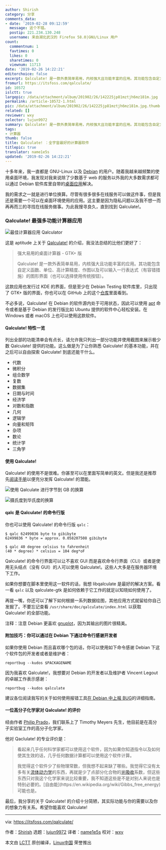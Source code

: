 ```yaml
---
author: Shirish
category: 分享
comments_data:
- date: '2019-02-28 09:12:59'
  message: 这个不错。
  postip: 221.234.130.248
  username: 来自湖北武汉的 Firefox 58.0|GNU/Linux 用户
count:
  commentnum: 1
  favtimes: 0
  likes: 0
  sharetimes: 0
  viewnum: 11713
date: '2019-02-26 14:22:21'
editorchoice: false
excerpt: Qalculate! 是一款外表简单易用，内核强大且功能丰富的应用。其功能包含自定义函数、单位、高计算精度、作图以及可以输入一行表达式（有容错措施）的图形界面（也可以选择使用传统按钮）。
fromurl: https://itsfoss.com/qalculate/
id: 10572
islctt: true
largepic: /data/attachment/album/201902/26/142225jp81mztjh6mz181m.jpg
permalink: /article-10572-1.html
pic: /data/attachment/album/201902/26/142225jp81mztjh6mz181m.jpg.thumb.jpg
related: []
reviewer: wxy
selector: lujun9972
summary: Qalculate! 是一款外表简单易用，内核强大且功能丰富的应用。其功能包含自定义函数、单位、高计算精度、作图以及可以输入一行表达式（有容错措施）的图形界面（也可以选择使用传统按钮）。
tags:
- 计算器
thumb: false
title: Qalculate! ：全宇宙最好的计算器软件
titlepic: true
translator: name1e5s
updated: '2019-02-26 14:22:21'
---
```


十多年来，我一直都是 GNU-Linux 以及 [Debian](https://www.debian.org/) 的用户。随着我越来越频繁的使用桌面环境，我发现对我来说除了少数基于 web 的服务以外我的大多数需求都可以通过 Debian 软件库里自带的[桌面应用](https://itsfoss.com/essential-linux-applications/)解决。


我的需求之一就是进行单位换算。尽管有很多很多在线服务可以做这件事，但是我还是需要一个可以在桌面环境使用的应用。这主要是因为隐私问题以及我不想一而再再而三的寻找在线服务做事。为此我搜寻良久，直到找到 Qalculate!。


### Qalculate! 最强多功能计算器应用


![最佳计算器应用 Qalculator](/data/attachment/album/201902/26/142225jp81mztjh6mz181m.jpg)


这是 aptitude 上关于 [Qalculate!](https://qalculate.github.io/) 的介绍，我没法总结的比他们更好了：



> 
> 强大易用的桌面计算器 - GTK+ 版
> 
> 
> Qalculate! 是一款外表简单易用，内核强大且功能丰富的应用。其功能包含自定义函数、单位、高计算精度、作图以及可以输入一行表达式（有容错措施）的图形界面（也可以选择使用传统按钮）。
> 
> 
> 


这款应用也发行过 KDE 的界面，但是至少在 Debian Testing 软件库里，只出现了 GTK+ 版的界面，你也可以在 GitHub 上的这个[仓库](https://github.com/Qalculate)里面看到。


不必多说，Qalculate! 在 Debian 的软件源内处于可用状态，因此可以使用 [apt](https://itsfoss.com/apt-command-guide/) 命令或者是基于 Debian 的发行版比如 Ubuntu 提供的软件中心轻松安装。在 Windows 或者 macOS 上也可以使用这款软件。


#### Qalculate! 特性一览


列出全部的功能清单会有点长，请允许我只列出一部分功能并使用截图来展示极少数 Qalculate! 提供的功能。这么做是为了让你熟悉 Qalculate! 的基本功能，并在之后可以自由探索 Qalculate! 到底还能干什么。


* 代数
* 微积分
* 组合数学
* 复数
* 数据集
* 日期与时间
* 经济学
* 对数和指数
* 几何
* 逻辑学
* 向量和矩阵
* 杂项
* 数论
* 统计学
* 三角学


#### 使用 Qalculate!


Qalculate! 的使用不是很难。你甚至可以在里面写简单的英文。但是我还是推荐先[阅读手册](https://qalculate.github.io/manual/index.html)以便充分发挥 Qalculate! 的潜能。


![使用 Qalculate 进行字节到 GB 的换算](/data/attachment/album/201902/26/142228gf5z5fageovt2656.png)


![摄氏度到华氏度的换算](/data/attachment/album/201902/26/142230mbxcjvawj2ararvb.png)


#### qalc 是 Qalculate! 的命令行版


你也可以使用 Qalculate! 的命令行版 `qalc`：



```
$ qalc 62499836 byte to gibibyte
62499836 * byte = approx. 0.058207508 gibibyte

$ qalc 40 degree celsius to fahrenheit
(40 * degree) * celsius = 104 deg*oF
```

Qalculate! 的命令行界面可以让不喜欢 GUI 而是喜欢命令行界面（CLI）或者是使用无头结点（没有 GUI）的人可以使用 Qalculate!。这些人大多是在服务器环境下工作。


如果你想要在脚本里使用这一软件的话，我想 libqalculate 是最好的解决方案。看一看 `qalc` 以及 qalculate-gtk 是如何依赖于它工作的就足以知晓如何使用了。


再提一嘴，你还可以了解下如何根据一系列数据绘图，其他应用方式就留给你自己发掘了。不要忘记查看 `/usr/share/doc/qalculate/index.html` 以获取 Qalculate! 的全部功能。


注释：注意 Debian 更喜欢 [gnuplot](http://www.gnuplot.info/)，因为其输出的图片很精美。


#### 附加技巧：你可以通过在 Debian 下通过命令行感谢开发者


如果你使用 Debian 而且喜欢哪个包的话，你可以使用如下命令感谢 Debian 下这个软件包的开发者或者是维护者：



```
reportbug --kudos $PACKAGENAME
```

因为我喜欢 Qalculate!，我想要对 Debian 的开发者以及维护者 Vincent Legout 的卓越工作表示感谢：



```
reportbug --kudos qalculate
```

建议各位阅读我写的关于如何使用报错工具[在 Debian 中上报 BUG](https://itsfoss.com/bug-report-debian/)的详细指南。


#### 一位高分子化学家对 Qalculate! 的评价


经由作者 [Philip Prado](https://itsfoss.com/author/phillip/)，我们联系上了 Timothy Meyers 先生，他目前是在高分子实验室工作的高分子化学家。


他对 Qaclulate! 的专业评价是：



> 
> 看起来几乎任何科学家都可以使用这个软件，因为如果你知道指令以及如何使其生效的话，几乎任何数据计算都可以使用这个软件计算。
> 
> 
> 我觉得这个软件少了些物理常数，但我想不起来缺了哪些。我觉得它没有太多有关[流体动力学](https://en.wikipedia.org/wiki/Fluid_dynamics)的东西，再就是少了点部分化合物的[光吸收](https://en.wikipedia.org/wiki/Absorption_(electromagnetic_radiation))系数，但这些东西只对我这个化学家来说比较重要，我不知道这些是不是对别人来说也是特别必要的。[自由能](https://en.wikipedia.org/wiki/Gibbs_free_energy)可能也是。
> 
> 
> 


最后，我分享的关于 Qalculate! 的介绍十分简陋，其实际功能与你的需要以及你的想象力有关系。希望你能喜欢 Qalculate!




---


via: <https://itsfoss.com/qalculate/>


作者：[Shirish](https://itsfoss.com/author/shirish/) 选题：[lujun9972](https://github.com/lujun9972) 译者：[name1e5s](https://github.com/name1e5s) 校对：[wxy](https://github.com/wxy)


本文由 [LCTT](https://github.com/LCTT/TranslateProject) 原创编译，[Linux中国](https://linux.cn/) 荣誉推出
